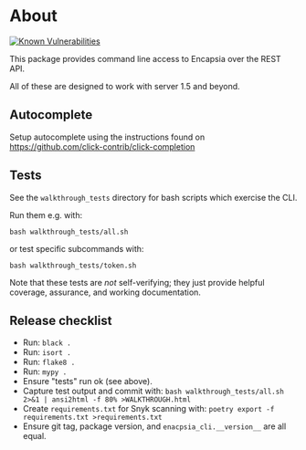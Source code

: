 # About

[![Known Vulnerabilities](https://snyk.io/test/github/tcorbettclark/encapsia-cli/badge.svg?targetFile=requirements.txt)](https://snyk.io/test/github/tcorbettclark/encapsia-cli?targetFile=requirements.txt)

This package provides command line access to Encapsia over the REST API.

All of these are designed to work with server 1.5 and beyond.

## Autocomplete

Setup autocomplete using the instructions found on <https://github.com/click-contrib/click-completion>

## Tests

See the `walkthrough_tests` directory for bash scripts which exercise the CLI.

Run them e.g. with:

    bash walkthrough_tests/all.sh

or test specific subcommands with:

    bash walkthrough_tests/token.sh

Note that these tests are *not* self-verifying; they just provide helpful coverage, assurance, and working documentation.

## Release checklist

* Run: `black .`
* Run: `isort .`
* Run: `flake8 .`
* Run: `mypy .`
* Ensure "tests" run ok (see above).
* Capture test output and commit with: `bash walkthrough_tests/all.sh 2>&1 | ansi2html -f 80% >WALKTHROUGH.html`
* Create `requirements.txt` for Snyk scanning with: `poetry export -f requirements.txt >requirements.txt`
* Ensure git tag, package version, and `enacpsia_cli.__version__` are all equal.